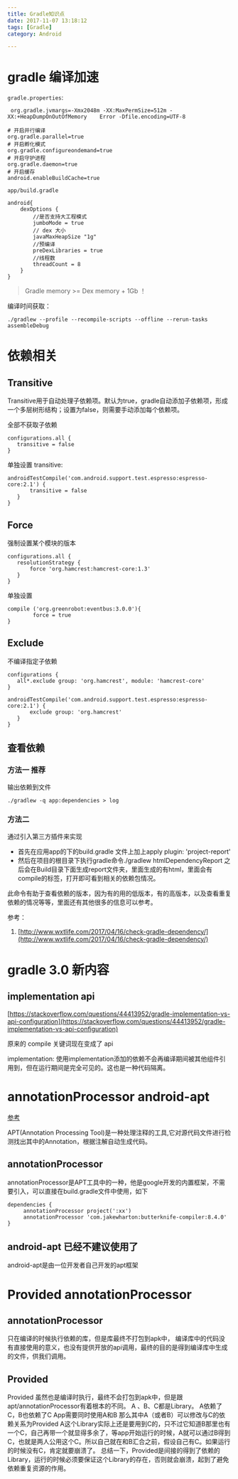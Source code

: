 ```yaml
---
title: Gradle知识点
date: 2017-11-07 13:18:12
tags: [Gradle]
category: Android

---
```


# gradle 编译加速

`gradle.properties`:

```
 org.gradle.jvmargs=-Xmx2048m -XX:MaxPermSize=512m -XX:+HeapDumpOnOutOfMemory    Error -Dfile.encoding=UTF-8

# 开启并行编译
org.gradle.parallel=true
# 开启孵化模式
org.gradle.configureondemand=true
# 开启守护进程
org.gradle.daemon=true
# 开启缓存
android.enableBuildCache=true
```

`app/build.gradle`

```
android{
    dexOptions {
        //是否支持大工程模式 
        jumboMode = true
        // dex 大小
        javaMaxHeapSize "1g"
        //预编译 
        preDexLibraries = true
        //线程数 
        threadCount = 8
    }
}
```

>Gradle memory >= Dex memory + 1Gb ！

编译时间获取：

```
./gradlew --profile --recompile-scripts --offline --rerun-tasks assembleDebug
```

# 依赖相关

## Transitive

Transitive用于自动处理子依赖项。默认为true，gradle自动添加子依赖项，形成一个多层树形结构；设置为false，则需要手动添加每个依赖项。

全部不获取子依赖
```
configurations.all {
   transitive = false
}
```

单独设置 transitive:

```
androidTestCompile('com.android.support.test.espresso:espresso-core:2.1') {
       transitive = false
   }
}
```

## Force

强制设置某个模块的版本

```
configurations.all {
   resolutionStrategy {
       force 'org.hamcrest:hamcrest-core:1.3'
   }
}
```

单独设置

```
compile ('org.greenrobot:eventbus:3.0.0'){
        force = true
}
```

## Exclude

不编译指定子依赖

```
configurations {
   all*.exclude group: 'org.hamcrest', module: 'hamcrest-core'
}
```

```
androidTestCompile('com.android.support.test.espresso:espresso-core:2.1') {
       exclude group: 'org.hamcrest'
   }
}
```

## 查看依赖

### 方法一 推荐

输出依赖到文件

```
./gradlew -q app:dependencies > log
```

### 方法二

通过引入第三方插件来实现

- 首先在应用app的下的build.gradle 文件上加上apply plugin: 'project-report'
- 然后在项目的根目录下执行gradle命令./gradlew htmlDependencyReport 之后会在Build目录下面生成report文件夹，里面生成的有html，里面会有compile的标签，打开即可看到相关的依赖包情况。

此命令有助于查看依赖的版本，因为有的用的低版本，有的高版本，以及查看重复依赖的情况等等，里面还有其他很多的信息可以参考。

参考：

1. [http://www.wxtlife.com/2017/04/16/check-gradle-dependency/](http://www.wxtlife.com/2017/04/16/check-gradle-dependency/)

# gradle 3.0 新内容

## implementation api

[https://stackoverflow.com/questions/44413952/gradle-implementation-vs-api-configuration](https://stackoverflow.com/questions/44413952/gradle-implementation-vs-api-configuration)

原来的 compile 关键词现在变成了 api

implementation: 使用implementation添加的依赖不会再编译期间被其他组件引用到，但在运行期间是完全可见的。这也是一种代码隔离。



# annotationProcessor android-apt

[参考](http://blog.csdn.net/xx326664162/article/details/68490059)

APT(Annotation Processing Tool)是一种处理注释的工具,它对源代码文件进行检测找出其中的Annotation，根据注解自动生成代码。


## annotationProcessor

annotationProcessor是APT工具中的一种，他是google开发的内置框架，不需要引入，可以直接在build.gradle文件中使用，如下

```
dependencies {
     annotationProcessor project(':xx')
     annotationProcessor 'com.jakewharton:butterknife-compiler:8.4.0'
}
```

## android-apt 已经不建议使用了

android-apt是由一位开发者自己开发的apt框架


# Provided annotationProcessor

## annotationProcessor

只在编译的时候执行依赖的库，但是库最终不打包到apk中，
编译库中的代码没有直接使用的意义，也没有提供开放的api调用，最终的目的是得到编译库中生成的文件，供我们调用。

## Provided

Provided 虽然也是编译时执行，最终不会打包到apk中，但是跟apt/annotationProcessor有着根本的不同。
A 、B、C都是Library。 
A依赖了C，B也依赖了C 
App需要同时使用A和B 
那么其中A（或者B）可以修改与C的依赖关系为Provided
A这个Library实际上还是要用到C的，只不过它知道B那里也有一个C，自己再带一个就显得多余了，等app开始运行的时候，A就可以通过B得到C，也就是两人公用这个C。所以自己就在和B汇合之前，假设自己有C。如果运行的时候没有C，肯定就要崩溃了。
总结一下，Provided是间接的得到了依赖的Library，运行的时候必须要保证这个Library的存在，否则就会崩溃，起到了避免依赖重复资源的作用。

